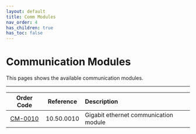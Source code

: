 ```yaml
---
layout: default
title: Comm Modules
nav_order: 4
has_children: true
has_toc: false
---
```


# Communication Modules
This pages shows the available communication modules.

---

| Order Code              | Reference  | Description                                          |
|:-----------------------:|:----------:|:-----------------------------------------------------|
| [CM-0010](CM-0010.html) | 10.50.0010 | Gigabit ethernet communication module                |
